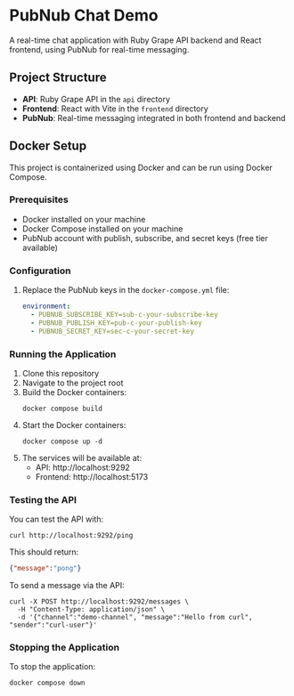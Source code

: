 # PubNub Chat Demo

A real-time chat application with Ruby Grape API backend and React frontend, using PubNub for real-time messaging.

## Project Structure

- **API**: Ruby Grape API in the `api` directory
- **Frontend**: React with Vite in the `frontend` directory
- **PubNub**: Real-time messaging integrated in both frontend and backend

## Docker Setup

This project is containerized using Docker and can be run using Docker Compose.

### Prerequisites

- Docker installed on your machine
- Docker Compose installed on your machine
- PubNub account with publish, subscribe, and secret keys (free tier available)

### Configuration

1. Replace the PubNub keys in the `docker-compose.yml` file:
   ```yaml
   environment:
     - PUBNUB_SUBSCRIBE_KEY=sub-c-your-subscribe-key
     - PUBNUB_PUBLISH_KEY=pub-c-your-publish-key
     - PUBNUB_SECRET_KEY=sec-c-your-secret-key
   ```

### Running the Application

1. Clone this repository
2. Navigate to the project root
3. Build the Docker containers:
   ```
   docker compose build
   ```
4. Start the Docker containers:
   ```
   docker compose up -d
   ```
5. The services will be available at:
   - API: http://localhost:9292
   - Frontend: http://localhost:5173

### Testing the API

You can test the API with:

```
curl http://localhost:9292/ping
```

This should return:
```json
{"message":"pong"}
```

To send a message via the API:
```
curl -X POST http://localhost:9292/messages \
  -H "Content-Type: application/json" \
  -d '{"channel":"demo-channel", "message":"Hello from curl", "sender":"curl-user"}'
```

### Stopping the Application

To stop the application:

```
docker compose down
```
